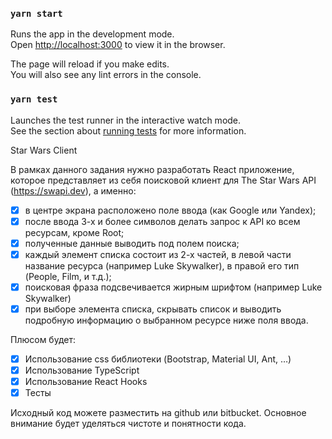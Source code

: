 ### `yarn start`

Runs the app in the development mode.\
Open [http://localhost:3000](http://localhost:3000) to view it in the browser.

The page will reload if you make edits.\
You will also see any lint errors in the console.

### `yarn test`

Launches the test runner in the interactive watch mode.\
See the section about [running tests](https://facebook.github.io/create-react-app/docs/running-tests) for more information.

Star Wars Client

В рамках данного задания нужно разработать React приложение, которое представляет из себя поисковой клиент для The Star Wars API (https://swapi.dev), а именно:
- [x] в центре экрана расположено поле ввода (как Google или Yandex);
- [x] после ввода 3-х и более символов делать запрос к API ко всем ресурсам, кроме Root;
- [x] полученные данные выводить под полем поиска;
- [x] каждый элемент списка состоит из 2-х частей, в левой части название ресурса (например Luke Skywalker), в правой его тип (People, Film, и т.д.);
- [x] поисковая фраза подсвечивается жирным шрифтом (например Luke Skywalker)
- [x] при выборе элемента списка, скрывать список и выводить подробную информацию о выбранном ресурсе ниже поля ввода.

Плюсом будет:
- [x] Использование css библиотеки (Bootstrap, Material UI, Ant, …)
- [x] Использование TypeScript
- [x] Использование React Hooks
- [x] Тесты

Исходный код можете разместить на github или bitbucket. Основное внимание будет уделяться чистоте и понятности кода.
